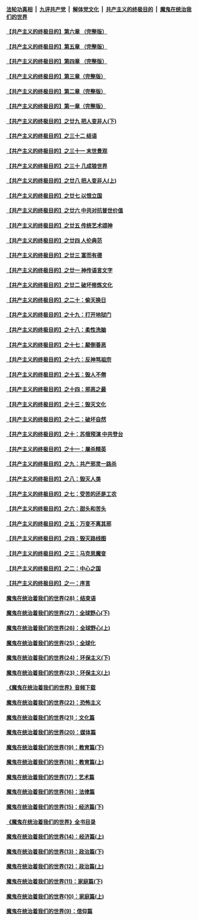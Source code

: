 ####  [法轮功真相](../../../../basic/blob/master/README.md?t=07020602) &nbsp;|&nbsp; [九评共产党](../../../../9ping.md/blob/master/README.md?t=07020602) &nbsp;|&nbsp; [解体党文化](../../../../jtdwh.md/blob/master/README.md?t=07020602)  &nbsp;|&nbsp; [共产主义的终极目的](../../../../gczydzjmd.md/blob/master/README.md?t=07020602) &nbsp;|&nbsp; [魔鬼在统治我们的世界](../../../../mgztzwmdsj.md/blob/master/README.md?t=07020602) 

#### [【共产主义的终极目的】第六章 （完整版）](../pages/nsc422/n11428913.md?t=07020602) 

#### [【共产主义的终极目的】第五章 （完整版）](../pages/nsc422/n11428912.md?t=07020602) 

#### [【共产主义的终极目的】第四章 （完整版）](../pages/nsc422/n11428907.md?t=07020602) 

#### [【共产主义的终极目的】第三章（完整版）](../pages/nsc422/n11428848.md?t=07020602) 

#### [【共产主义的终极目的】第二章（完整版）](../pages/nsc422/n11428831.md?t=07020602) 

#### [【共产主义的终极目的】第一章（完整版）](../pages/nsc422/n11417651.md?t=07020602) 

#### [【共产主义的终极目的】之廿九 把人变非人(下)](../pages/nsc422/n11344140.md?t=07020602) 

#### [【共产主义的终极目的】之三十二 结语](../pages/nsc422/n11360535.md?t=07020602) 

#### [【共产主义的终极目的】之三十一 末世景观](../pages/nsc422/n11351129.md?t=07020602) 

#### [【共产主义的终极目的】之三十 几成狼世界](../pages/nsc422/n11348280.md?t=07020602) 

#### [【共产主义的终极目的】之廿八 把人变非人(上)](../pages/nsc422/n11340492.md?t=07020602) 

#### [【共产主义的终极目的】之廿七 以恨立国](../pages/nsc422/n11336944.md?t=07020602) 

#### [【共产主义的终极目的】之廿六 中共对抗普世价值](../pages/nsc422/n11324785.md?t=07020602) 

#### [【共产主义的终极目的】之廿五 传统艺术颂神](../pages/nsc422/n11296396.md?t=07020602) 

#### [【共产主义的终极目的】之廿四 人伦典范](../pages/nsc422/n11296397.md?t=07020602) 

#### [【共产主义的终极目的】之廿三 富而有德](../pages/nsc422/n11283598.md?t=07020602) 

#### [【共产主义的终极目的】之廿一 神传语言文字](../pages/nsc422/n11263265.md?t=07020602) 

#### [【共产主义的终极目的】之廿二 破坏修炼文化](../pages/nsc422/n11245728.md?t=07020602) 

#### [【共产主义的终极目的】之二十：偷天换日](../pages/nsc422/n11238846.md?t=07020602) 

#### [【共产主义的终极目的】之十九：打开地狱门](../pages/nsc422/n11206376.md?t=07020602) 

#### [【共产主义的终极目的】之十八：柔性洗脑](../pages/nsc422/n11199994.md?t=07020602) 

#### [【共产主义的终极目的】之十七：颠倒善恶](../pages/nsc422/n11179782.md?t=07020602) 

#### [【共产主义的终极目的】之十六：反神骂祖宗](../pages/nsc422/n11166798.md?t=07020602) 

#### [【共产主义的终极目的】之十五：毁人不倦](../pages/nsc422/n11166792.md?t=07020602) 

#### [【共产主义的终极目的】之十四：邪恶之最](../pages/nsc422/n11150249.md?t=07020602) 

#### [【共产主义的终极目的】之十三：毁灭文化](../pages/nsc422/n11135227.md?t=07020602) 

#### [【共产主义的终极目的】之十二：破坏自然](../pages/nsc422/n11135214.md?t=07020602) 

#### [【共产主义的终极目的】之十：苏俄预演 中共登台](../pages/nsc422/n11118424.md?t=07020602) 

#### [【共产主义的终极目的】之十一：屠杀精英](../pages/nsc422/n11118442.md?t=07020602) 

#### [【共产主义的终极目的】之九：共产邪灵一路杀](../pages/nsc422/n11114139.md?t=07020602) 

#### [【共产主义的终极目的】之八：毁灭人类](../pages/nsc422/n11108503.md?t=07020602) 

#### [【共产主义的终极目的】之七：受苦的还是工农](../pages/nsc422/n11101809.md?t=07020602) 

#### [【共产主义的终极目的】之六：甜头和苦头](../pages/nsc422/n11096971.md?t=07020602) 

#### [【共产主义的终极目的】之五：万变不离其邪](../pages/nsc422/n11091285.md?t=07020602) 

#### [【共产主义的终极目的】之四：毁灭路线图](../pages/nsc422/n11086284.md?t=07020602) 

#### [【共产主义的终极目的】之三：马克思魔变](../pages/nsc422/n11061941.md?t=07020602) 

#### [【共产主义的终极目的】之二：中心之国](../pages/nsc422/n11047728.md?t=07020602) 

#### [【共产主义的终极目的】之一：序言](../pages/nsc422/n11086077.md?t=07020602) 

#### [魔鬼在统治着我们的世界(28)：结束语](../pages/nsc422/n10936246.md?t=07020602) 

#### [魔鬼在统治着我们的世界(27)：全球野心(下)](../pages/nsc422/n10928319.md?t=07020602) 

#### [魔鬼在统治着我们的世界(26)：全球野心(上)](../pages/nsc422/n10900318.md?t=07020602) 

#### [魔鬼在统治着我们的世界(25)：全球化](../pages/nsc422/n10788205.md?t=07020602) 

#### [魔鬼在统治着我们的世界(24)：环保主义(下)](../pages/nsc422/n10695307.md?t=07020602) 

#### [魔鬼在统治着我们的世界(23)：环保主义(上)](../pages/nsc422/n10688613.md?t=07020602) 

#### [《魔鬼在统治着我们的世界》音频下载](../pages/nsc422/n10635553.md?t=07020602) 

#### [魔鬼在统治着我们的世界(22)：恐怖主义](../pages/nsc422/n10614727.md?t=07020602) 

#### [魔鬼在统治着我们的世界(21)：文化篇](../pages/nsc422/n10597706.md?t=07020602) 

#### [魔鬼在统治着我们的世界(20)：媒体篇](../pages/nsc422/n10586579.md?t=07020602) 

#### [魔鬼在统治着我们的世界(19)：教育篇(下)](../pages/nsc422/n10564808.md?t=07020602) 

#### [魔鬼在统治着我们的世界(18)：教育篇(上)](../pages/nsc422/n10526970.md?t=07020602) 

#### [魔鬼在统治着我们的世界(17)：艺术篇](../pages/nsc422/n10499093.md?t=07020602) 

#### [魔鬼在统治着我们的世界(16)：法律篇](../pages/nsc422/n10485969.md?t=07020602) 

#### [魔鬼在统治着我们的世界(15)：经济篇(下)](../pages/nsc422/n10469975.md?t=07020602) 

#### [《魔鬼在统治着我们的世界》全书目录](../pages/nsc422/n10464261.md?t=07020602) 

#### [魔鬼在统治着我们的世界(14)：经济篇(上)](../pages/nsc422/n10457370.md?t=07020602) 

#### [魔鬼在统治着我们的世界(13)：政治篇(下)](../pages/nsc422/n10448270.md?t=07020602) 

#### [魔鬼在统治着我们的世界(12)：政治篇(上)](../pages/nsc422/n10444576.md?t=07020602) 

#### [魔鬼在统治着我们的世界(11)：家庭篇(下)](../pages/nsc422/n10440961.md?t=07020602) 

#### [魔鬼在统治着我们的世界(10)：家庭篇(上)](../pages/nsc422/n10435448.md?t=07020602) 

#### [魔鬼在统治着我们的世界(9)：信仰篇](../pages/nsc422/n10432159.md?t=07020602) 

